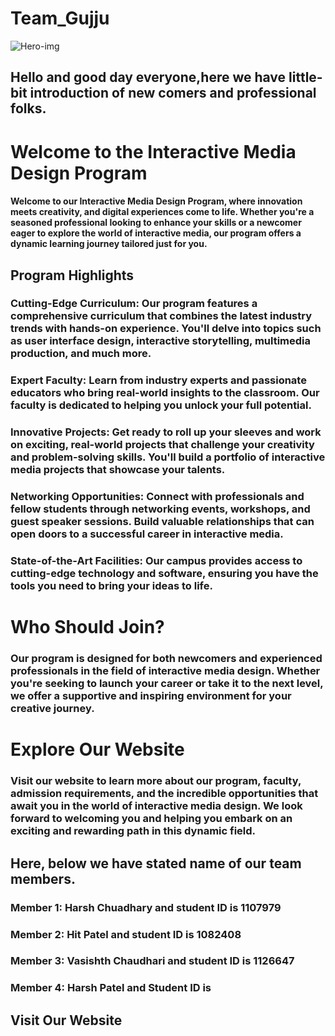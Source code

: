 # Team_Gujju
![Hero-img](https://github.com/hkpatel310/Team_Gujju/assets/121983623/9a0e26a0-a191-432d-87cc-2e90b6a82825)
## Hello and good day everyone,here we have little-bit introduction of new comers and professional folks.

# Welcome to the Interactive Media Design Program
#### Welcome to our Interactive Media Design Program, where innovation meets creativity, and digital experiences come to life. Whether you're a seasoned professional looking to enhance your skills or a newcomer eager to explore the world of interactive media, our program offers a dynamic learning journey tailored just for you.

## Program Highlights

### Cutting-Edge Curriculum:  Our program features a comprehensive curriculum that combines the latest industry trends with hands-on experience. You'll delve into topics such as user interface design, interactive storytelling, multimedia production, and much more.
### Expert Faculty: Learn from industry experts and passionate educators who bring real-world insights to the classroom. Our faculty is dedicated to helping you unlock your full potential.
### Innovative Projects: Get ready to roll up your sleeves and work on exciting, real-world projects that challenge your creativity and problem-solving skills. You'll build a portfolio of interactive media projects that showcase your talents.
### Networking Opportunities: Connect with professionals and fellow students through networking events, workshops, and guest speaker sessions. Build valuable relationships that can open doors to a successful career in interactive media.
### State-of-the-Art Facilities: Our campus provides access to cutting-edge technology and software, ensuring you have the tools you need to bring your ideas to life.

# Who Should Join?
### Our program is designed for both newcomers and experienced professionals in the field of interactive media design. Whether you're seeking to launch your career or take it to the next level, we offer a supportive and inspiring environment for your creative journey.

# Explore Our Website
### Visit our website to learn more about our program, faculty, admission requirements, and the incredible opportunities that await you in the world of interactive media design. We look forward to welcoming you and helping you embark on an exciting and rewarding path in this dynamic field.

## Here, below we have stated name of our team members.
### Member 1: Harsh Chuadhary and student ID is 1107979
### Member 2: Hit Patel and student ID is 1082408
### Member 3: Vasishth Chaudhari and student ID is 1126647
### Member 4: Harsh Patel and Student ID is 

## Visit Our Website


